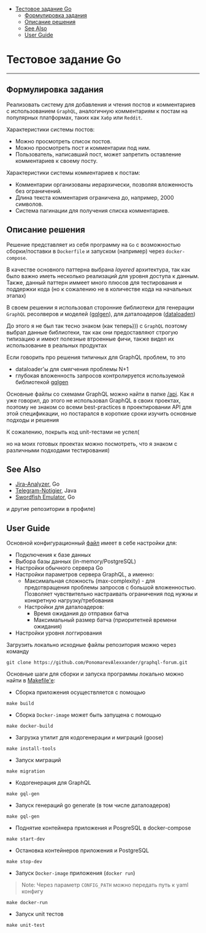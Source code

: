 <!-- START doctoc generated TOC please keep comment here to allow auto update -->
<!-- DON'T EDIT THIS SECTION, INSTEAD RE-RUN doctoc TO UPDATE -->

- [Тестовое задание Go](#%D0%A2%D0%B5%D1%81%D1%82%D0%BE%D0%B2%D0%BE%D0%B5-%D0%B7%D0%B0%D0%B4%D0%B0%D0%BD%D0%B8%D0%B5-go)
  - [Формулировка задания](#%D0%A4%D0%BE%D1%80%D0%BC%D1%83%D0%BB%D0%B8%D1%80%D0%BE%D0%B2%D0%BA%D0%B0-%D0%B7%D0%B0%D0%B4%D0%B0%D0%BD%D0%B8%D1%8F)
  - [Описание решения](#%D0%9E%D0%BF%D0%B8%D1%81%D0%B0%D0%BD%D0%B8%D0%B5-%D1%80%D0%B5%D1%88%D0%B5%D0%BD%D0%B8%D1%8F)
  - [See Also](#see-also)
  - [User Guide](#user-guide)

<!-- END doctoc generated TOC please keep comment here to allow auto update -->

# Тестовое задание Go
______
## Формулировка задания
Реализовать систему для добавления и чтения постов и комментариев с использованием `GraphQL`, аналогичную комментариям к постам на популярных платформах, таких как `Хабр` или `Reddit`.

Характеристики системы постов:
- Можно просмотреть список постов.
- Можно просмотреть пост и комментарии под ним.
- Пользователь, написавший пост, может запретить оставление комментариев к своему посту.

Характеристики системы комментариев к постам:
-	Комментарии организованы иерархически, позволяя вложенность без ограничений.
-	Длина текста комментария ограничена до, например, 2000 символов.
-	Система пагинации для получения списка комментариев.

## Описание решения
Решение представляет из себя программу на `Go` с возможностью сборки/поставки в `Dockerfile` и запуском (например) через `docker-compose`.

В качестве основного паттерна выбрана _layered_ архитектура, так как было важно иметь несколько реализаций для уровня доступа к данным. Также, данный паттерн
иммеет много плюсов для тестирования и поддержки кода (но к сожалению не в количестве кода на начальных этапах)

В своем решении я использовал сторонние библиотеки для генерации `GraphQL` ресолверов
и моделей ([gqlgen](https://gqlgen.com/)), для даталоадеров ([dataloaden](https://github.com/vikstrous/dataloadgen))

До этого я не был так тесно знаком (как теперь))) с `GraphQL` поэтому выбрал данные библиотеки, так как они предоставляют
строгую типизацию и имеют полезные втроенные фичи, также видел их использование в реальных продуктах

Если говорить про решения типичных для GraphQL проблем, то это
- dataloader'ы для смягчения проблемы N+1
- глубокая вложенность запросов контролируется используемой библиотекой [gqlgen](https://gqlgen.com/)

Основные файлы со схемами GraphQL можно найти в папке [/api](./api/graphql/). Как я уже говорил, до этого не использовал
GraphQL в своих проектах, поэтому не знаком со всеми best-practices в проектировании API для этой спецификации, но постарался в короткие сроки изучить
основные подходы и решения

К сожалению, покрыть код unit-тестами не успел(

но на моих готовых проектах можно посмотреть, что я знаком с различными подходами тестирования)

## See Also
- [Jira-Analyzer](https://github.com/Jira-Analyzer/backend-services), Go
- [Telegram-Notigier](https://github.com/PonomarevAlexxander/telegram-notifier), Java
- [Swordfish Emulator](https://gitlab.com/IgorNikiforov/swordfish-emulator-go), Go

и другие репозитории в профиле)

## User Guide

Основной конфигурационный [файл](config/app/config.yaml) имеет в себе настройки для:
- Подключения к базе данных
- Выбора базы данных (in-memory/PostgreSQL)
- Настройки обычного сервера Go
- Настройки параметров сервера GraphQL, а именно:
  - Максимальная сложность (max-complexity) - для предотвращения проблемы запросов с большой вложенностью.
  Позволяет чувствительно настраивать ограничения под нужны и конкретную нагрузку/требования
  - Настройки для даталоадеров:
    - Время ожидания до отправки батча
    - Максимальный размер батча (приоритетней времени ожидания)
- Настройки уровня логгирования

Загрузить локально исходные файлы репозитория можно через команду
```shell
git clone https://github.com/PonomarevAlexxander/graphql-forum.git
```

Основные шаги для сборки и запуска программы локально можно найти в [Makefile'e](Makefile):

- Сборка приложения осуществляется с помощью
```shell
make build
```

- Сборка `Docker-image` может быть запущена с помощью
```shell
make docker-build
```

- Загрузка утилит для кодогенерации и миграций (goose)
```shell
make install-tools
```

- Запуск миграций
```shell
make migration
```

- Кодогенерация для GraphQL
```shell
make gql-gen
```

- Запуск генераций go generate (в том числе даталоадеров)
```shell
make gql-gen
```

- Поднятие контейнера приложения и PosgreSQL в docker-compose
```shell
make start-dev
```

- Остановка контейнеров приложения и PostgreSQL
```shell
make stop-dev
```

- Запуск `Docker-image` приложения (`docker run`)
> Note: Через параметр `CONFIG_PATH` можно передать путь к yaml конфигу
```shell
make docker-run
```

- Запуск unit тестов
```shell
make unit-test
```
